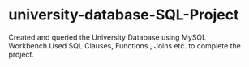 # university-database-SQL-Project
Created and queried the University Database using MySQL Workbench.Used SQL Clauses, Functions , Joins etc. to complete the project. 
